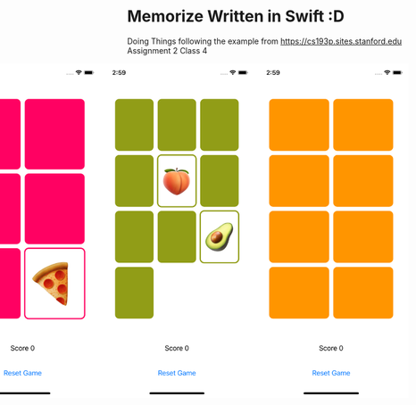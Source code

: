 # Memorize Written in Swift :D 

Doing Things following the example from https://cs193p.sites.stanford.edu Assignment 2 Class 4

<div style="display:flex; flex-direction: row-reverse">
  
<img src="https://github.com/ceberm/Memorize/blob/main/Memorize/Screenshots/Simulator%20Screen%20Shot%20-%20iPhone%2012%20mini%20-%202021-04-02%20at%2014.59.46.png" width="300" height="600" />

<img src="https://github.com/ceberm/Memorize/blob/main/Memorize/Screenshots/Simulator%20Screen%20Shot%20-%20iPhone%2012%20mini%20-%202021-04-02%20at%2014.59.58.png" width="300" height="600" />

<img src="https://github.com/ceberm/Memorize/blob/main/Memorize/Screenshots/Simulator%20Screen%20Shot%20-%20iPhone%2012%20mini%20-%202021-04-02%20at%2015.00.18.png" width="300" height="600" />

</div>
